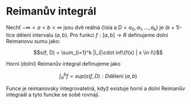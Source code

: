 # Reimanův integrál

Nechť $-\infty < a < b < \infty$ jsou dvě reálná čísla a $D = a_0, a_1, \dots, a_k)$ je $(k+1)$-tice dělení intervalu $(a,b)$. Pro funkci $f:[a,b] \to R$ definujeme dolní Reimanovu sumu jako:

$$s(f, D) = \sum_{i=1}^k |I_i|\cdot inf\{f(x) | x \in I\}$$

Horní (dolní) Reimanův integral definujeme jako

$$\int_a^b f = sup(s(f,D): D \text{dělení}~(a,b)$$

Funce je reimanovsky integrovatelná, když existuje horní a dolní Reimanův integraál a tyto funcke se sobě rovnají.
